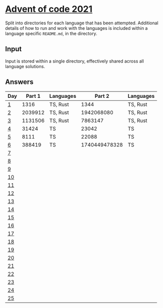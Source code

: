 # [Advent of code 2021](https://adventofcode.com/2021/)

Split into directories for each language that has been attempted. Additional
details of how to run and work with the languages is included within a language
specific `README.md`, in the directory.

## Input

Input is stored within a single directory, effectively shared across all
language solutions.

## Answers

| Day                                        | Part 1  | Languages | Part 2        | Languages |
| ---                                        | ------- | --------- | -------       | --------- |
| [1](https://adventofcode.com/2021/day/1)   | 1316    | TS, Rust  | 1344          | TS, Rust  |
| [2](https://adventofcode.com/2021/day/2)   | 2039912 | TS, Rust  | 1942068080    | TS, Rust  |
| [3](https://adventofcode.com/2021/day/3)   | 1131506 | TS, Rust  | 7863147       | TS, Rust  |
| [4](https://adventofcode.com/2021/day/4)   | 31424   | TS        | 23042         | TS        |
| [5](https://adventofcode.com/2021/day/5)   | 8111    | TS        | 22088         | TS        |
| [6](https://adventofcode.com/2021/day/6)   | 388419  | TS        | 1740449478328 | TS        |
| [7](https://adventofcode.com/2021/day/7)   |         |           |               |           |
| [8](https://adventofcode.com/2021/day/8)   |         |           |               |           |
| [9](https://adventofcode.com/2021/day/9)   |         |           |               |           |
| [10](https://adventofcode.com/2021/day/10) |         |           |               |           |
| [11](https://adventofcode.com/2021/day/11) |         |           |               |           |
| [12](https://adventofcode.com/2021/day/12) |         |           |               |           |
| [13](https://adventofcode.com/2021/day/13) |         |           |               |           |
| [14](https://adventofcode.com/2021/day/14) |         |           |               |           |
| [15](https://adventofcode.com/2021/day/15) |         |           |               |           |
| [16](https://adventofcode.com/2021/day/16) |         |           |               |           |
| [17](https://adventofcode.com/2021/day/17) |         |           |               |           |
| [18](https://adventofcode.com/2021/day/18) |         |           |               |           |
| [19](https://adventofcode.com/2021/day/19) |         |           |               |           |
| [20](https://adventofcode.com/2021/day/20) |         |           |               |           |
| [21](https://adventofcode.com/2021/day/21) |         |           |               |           |
| [22](https://adventofcode.com/2021/day/22) |         |           |               |           |
| [23](https://adventofcode.com/2021/day/23) |         |           |               |           |
| [24](https://adventofcode.com/2021/day/24) |         |           |               |           |
| [25](https://adventofcode.com/2021/day/25) |         |           |               |           |

